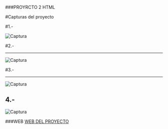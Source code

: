###PROYRCTO 2 HTML

#Capturas del proyecto


#1.-

![Captura](assets\imgCaptura1 "Captura")

#2.-

------------

![Captura](assets\img/Captura2 "Captura")

#3.-

------------
![Captura](assets\img/Captura3 "Captura")

4.-
------------
![Captura](assets\imgCaptura4 "Captura")

###WEB
[WEB DEL PROYECTO ](http://cake12.42web.io/index.html "WEB DEL PROYECTO ")


